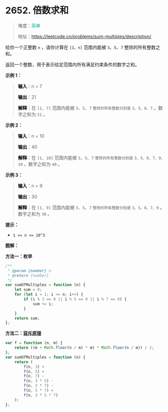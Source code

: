 # 2652. 倍数求和

> 难度：<span style="color: #00af9b; font-weight: 500">简单</span>
>
> 地址：https://leetcode.cn/problems/sum-multiples/description/

给你一个正整数 `n` ，请你计算在 `[1，n]` 范围内能被 `3`、`5`、`7` 整除的所有整数之和。

返回一个整数，用于表示给定范围内所有满足约束条件的数字之和。

**示例 1：**

> **<font color=#000>输入</font>**：n = 7
>
> **<font color=#000>输出</font>**：21
>
> **<font color=#000>解释</font>**：在 `[1, 7]` 范围内能被 `3`、`5`、`7` `整除的所有整数分别是` `3、5、6、7` 。数字之和为 `21` 。

**示例 2：**

> **<font color=#000>输入</font>**：n = 10
>
> **<font color=#000>输出</font>**：40
>
> **<font color=#000>解释</font>**：在 `[1, 10]` 范围内能被 `3`、`5`、`7` `整除的所有整数分别是` `3、5、6、7、9、10` 。数字之和为 `40` 。

**示例 3：**

> **<font color=#000>输入</font>**：n = 9
>
> **<font color=#000>输出</font>**：30
>
> **<font color=#000>解释</font>**：在 `[1, 9]` 范围内能被 `3`、`5`、`7` `整除的所有整数分别是` `3、5、6、7、9` 。数字之和为 `30` 。

**提示：**

-   `1 <= n <= 10^3`

**题解：**

**方法一：枚举**

```js
/**
 * @param {number} n
 * @return {number}
 */
var sumOfMultiples = function (n) {
    let sum = 0;
    for (let i = 1; i <= n; i++) {
        if (i % 3 == 0 || i % 5 == 0 || i % 7 == 0) {
            sum += i;
        }
    }
    return sum;
};
```

**方法二：[容斥原理](https://oi-wiki.org/math/combinatorics/inclusion-exclusion-principle/)**

```js
var f = function (n, m) {
    return ((m + Math.floor(n / m) * m) * Math.floor(n / m)) / 2;
};
var sumOfMultiples = function (n) {
    return (
        f(n, 3) +
        f(n, 5) +
        f(n, 7) -
        f(n, 3 * 5) -
        f(n, 3 * 7) -
        f(n, 5 * 7) +
        f(n, 3 * 5 * 7)
    );
};
```
